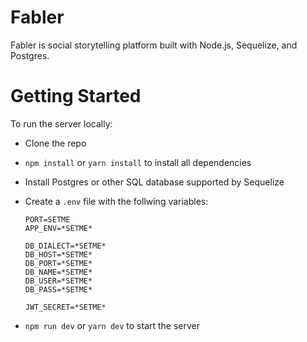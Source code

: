 # Fabler

Fabler is social storytelling platform built with Node.js, Sequelize, and Postgres.

# Getting Started

To run the server locally:

- Clone the repo
- `npm install` or `yarn install` to install all dependencies
- Install Postgres or other SQL database supported by Sequelize
- Create a `.env` file with the follwing variables:

  ```
  PORT=SETME
  APP_ENV=*SETME*

  DB_DIALECT=*SETME*
  DB_HOST=*SETME*
  DB_PORT=*SETME*
  DB_NAME=*SETME*
  DB_USER=*SETME*
  DB_PASS=*SETME*

  JWT_SECRET=*SETME*
  ```

- `npm run dev` or `yarn dev` to start the server
